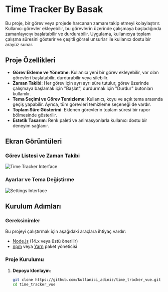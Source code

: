 # Time Tracker By Basak

Bu proje, bir görev veya projede harcanan zamanı takip etmeyi kolaylaştırır. Kullanıcı görevler ekleyebilir, bu görevlerin üzerinde çalışmaya başladığında zamanlayıcıyı başlatabilir ve durdurabilir. Uygulama, kullanıcıya toplam çalışma süresini gösterir ve çeşitli görsel unsurlar ile kullanıcı dostu bir arayüz sunar.

## Proje Özellikleri

- **Görev Ekleme ve Yönetme**: Kullanıcı yeni bir görev ekleyebilir, var olan görevleri başlatabilir, durdurabilir veya silebilir.
- **Zaman Takibi**: Her görev için ayrı ayrı süre tutulur, görev üzerinde çalışmaya başlamak için "Başlat", durdurmak için "Durdur" butonları kullanılır.
- **Tema Seçimi ve Görev Temizleme**: Kullanıcı, koyu ve açık tema arasında geçiş yapabilir. Ayrıca, tüm görevleri temizleme seçeneği de vardır.
- **Toplam Süre Gösterimi**: Eklenen görevlerin toplam süresi bir rapor bölmesinde gösterilir.
- **Estetik Tasarım**: Renk paleti ve animasyonlarla kullanıcı dostu bir deneyim sağlanır.

## Ekran Görüntüleri

### Görev Listesi ve Zaman Takibi
![Time Tracker Interface](./assets/images/time_track_img_1.png)

### Ayarlar ve Tema Değiştirme
![Settings Interface](./assets/images/time_track_img_2.png)

## Kurulum Adımları

### Gereksinimler

Bu projeyi çalıştırmak için aşağıdaki araçlara ihtiyaç vardır:

- [Node.js](https://nodejs.org/) (14.x veya üstü önerilir)
- [npm](https://www.npmjs.com/) veya [Yarn](https://yarnpkg.com/) paket yöneticisi

### Proje Kurulumu

1. **Depoyu klonlayın**:
   ```bash
   git clone https://github.com/kullanici_adiniz/time_tracker_vue.git
   cd time_tracker_vue
